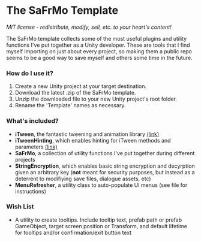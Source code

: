 # The SaFrMo Template #

*MIT license - redistribute, modify, sell, etc. to your heart's content!*

The SaFrMo template collects some of the most useful plugins and utility functions I've put together as a Unity developer. These are tools that I find myself importing on just about every project, so making them a public repo seems to be a good way to save myself and others some time in the future.

### How do I use it? ###
1. Create a new Unity project at your target destination.
2. Download the latest .zip of the SaFrMo template.
3. Unzip the downloaded file to your new Unity project's root folder.
4. Rename the 'Template' names as necessary.

### What's included? ###
* **iTween**, the fantastic tweening and animation library [(link)](https://www.assetstore.unity3d.com/en/#!/content/84)
* **iTweenHinting**, which enables hinting for iTween methods and parameters [(link)](http://blog.almostlogical.com/2010/09/13/itween-parameter-code-hinting/)
* **SaFrMo**, a collection of utility functions I've put together during different projects
* **StringEncryption**, which enables basic string encryption and decyrption given an arbitrary key (**not** meant for security purposes, but instead as a deterrent to modifiying save files, dialogue assets, etc)
* **MenuRefresher**, a utility class to auto-populate UI menus (see file for instructions)

### Wish List ###
* A utility to create tooltips. Include tooltip text, prefab path or prefab GameObject, target screen position or Transform, and default lifetime for tooltips and/or confirmation/exit button text